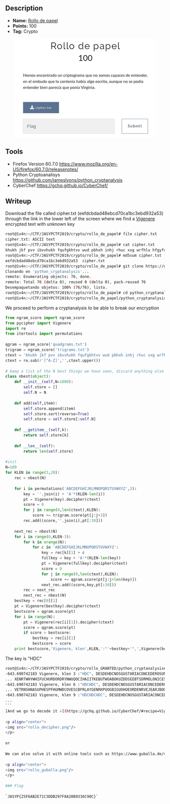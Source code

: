 ## Description
* **Name:** [Rollo de papel](https://ctf.interferencias.tech/challenges#Rollo%20de%20papel)
* **Points:** 100
* **Tag:** Crypto

<p align="center">
<img src="rollo_de_papel.png"/>
</p>

## Tools
* Firefox Version 60.7.0 https://www.mozilla.org/en-US/firefox/60.7.0/releasenotes/
* Python Cryptoanalisys https://github.com/jameslyons/python_cryptanalysis
* CyberChef https://gchq.github.io/CyberChef/

## Writeup
Download the file called cipher.txt (eefdcbdad48ebcd70ca1bc3ebd932a53) through the link in the lower left of the screen where we find a [Vigenere](http://rumkin.com/tools/cipher/vigenere.php) encrypted text with unknown key
```bash
root@1v4n:~/CTF/JASYPCTF2019/crypto/rollo_de_papel# file cipher.txt
cipher.txt: ASCII text
root@1v4n:~/CTF/JASYPCTF2019/crypto/rollo_de_papel# cat cipher.txt
khukh jkf pvv ibvvhukh fqufgkhtvv wud pbhxh inhj rhuc xxg wrfhlu hfgyfcyru bq rvtwpwq tdu h oqz stppgyru wxgzwqz gg lvvl fvm. mczbr{25m6dd2l71f3fke297h8h20e9336e90j}
root@1v4n:~/CTF/JASYPCTF2019/crypto/rollo_de_papel# md5sum cipher.txt
eefdcbdad48ebcd70ca1bc3ebd932a53  cipher.txt
root@1v4n:~/CTF/JASYPCTF2019/crypto/rollo_de_papel# git clone https://github.com/jameslyons/python_cryptanalysis.git
Clonando en 'python_cryptanalysis'...
remote: Enumerating objects: 76, done.
remote: Total 76 (delta 0), reused 0 (delta 0), pack-reused 76
Desempaquetando objetos: 100% (76/76), listo.
root@1v4n:~/CTF/JASYPCTF2019/crypto/rollo_de_papel# cd python_cryptanalysis/
root@1v4n:~/CTF/JASYPCTF2019/crypto/rollo_de_papel/python_cryptanalysis# nano break_vigenere.py
```
We proceed to perform a cryptanalysis to be able to break our encryption
```python
from ngram_score import ngram_score
from pycipher import Vigenere
import re
from itertools import permutations

qgram = ngram_score('quadgrams.txt')
trigram = ngram_score('trigrams.txt')
ctext = 'khukh jkf pvv ibvvhukh fqufgkhtvv wud pbhxh inhj rhuc xxg wrfhlu hfgyfcyru bq rvtwpwq tdu h oqz stppgyru wxgzwqz gg lvvl fvm. mczbr{25m6dd2l71f3fke297h8h20e9336e90j}'
ctext = re.sub(r'[^A-Z]','',ctext.upper())

# keep a list of the N best things we have seen, discard anything else
class nbest(object):
    def __init__(self,N=1000):
        self.store = []
        self.N = N

    def add(self,item):
        self.store.append(item)
        self.store.sort(reverse=True)
        self.store = self.store[:self.N]

    def __getitem__(self,k):
        return self.store[k]

    def __len__(self):
        return len(self.store)

#init
N=100
for KLEN in range(3,20):
    rec = nbest(N)

    for i in permutations('ABCDEFGHIJKLMNOPQRSTUVWXYZ',3):
        key = ''.join(i) + 'A'*(KLEN-len(i))
        pt = Vigenere(key).decipher(ctext)
        score = 0
        for j in range(0,len(ctext),KLEN):
            score += trigram.score(pt[j:j+3])
        rec.add((score,''.join(i),pt[:30]))

    next_rec = nbest(N)
    for i in range(0,KLEN-3):
        for k in xrange(N):
            for c in 'ABCDEFGHIJKLMNOPQRSTUVWXYZ':
                key = rec[k][1] + c
                fullkey = key + 'A'*(KLEN-len(key))
                pt = Vigenere(fullkey).decipher(ctext)
                score = 0
                for j in range(0,len(ctext),KLEN):
                    score += qgram.score(pt[j:j+len(key)])
                next_rec.add((score,key,pt[:30]))
        rec = next_rec
        next_rec = nbest(N)
    bestkey = rec[0][1]
    pt = Vigenere(bestkey).decipher(ctext)
    bestscore = qgram.score(pt)
    for i in range(N):
        pt = Vigenere(rec[i][1]).decipher(ctext)
        score = qgram.score(pt)
        if score > bestscore:
            bestkey = rec[i][1]
            bestscore = score       
    print bestscore,'Vigenere, klen',KLEN,':"'+bestkey+'",',Vigenere(bestkey).decipher(ctext)
```
The key is "HDC"
````bash
root@1v4n:~/CTF/JASYPCTF2019/crypto/rollo_GRANTED/python_cryptanalysis# python break_vigenere.py
-643.690742183 Vigenere, klen 3 :"HDC", DESDEHDCNOSGUSTARIACONCEDEROSUNANUEVAFLAGPARAQUEPODAISACERCAROSUNPOQUITOMASALOSPRIMEROSPUESTOSDEESTECTFJASYPFABECDDBFABCC
... XENRTWHYWHIFUCHURDORDRYNWUQOCIHAIITKEBUTWOABOKUZDDSEEBTSDRMOLONICESMDBJNMKGULJGEGMINKERPESMTJGSTIOCXSSFTOMYKTPQIYMWREALQW
-643.690742183 Vigenere, klen 6 :"HDCHDC", DESDEHDCNOSGUSTARIACONCEDEROSUNANUEVAFLAGPARAQUEPODAISACERCAROSUNPOQUITOMASALOSPRIMEROSPUESTOSDEESTECTFJASYPFABECDDBFABCC
... VETRNSHNASUPHESPFHGMWDCOVESCBFRLAYGENRKPUOGBIGUOHOEORDENRVEJEARJBOUACYTYEATOUZWAEMONEAREIDYDWIDOWSUSLEJUNWAYSMATQCJLNQBMU
-643.690742183 Vigenere, klen 9 :"HDCHDCHDC", DESDEHDCNOSGUSTARIACONCEDEROSUNANUEVAFLAGPARAQUEPODAISACERCAROSUNPOQUITOMASALOSPRIMEROSPUESTOSDEESTECTFJASYPFABECDDBFABCC
...
```
[And we go to decode it >](https://gchq.github.io/CyberChef/#recipe=Vigen%C3%A8re_Decode('hdc')&input=a2h1a2ggamtmIHB2diBpYnZ2aHVraCBmcXVmZ2todHZ2IHd1ZCBwYmh4aCBpbmhqIHJodWMgeHhnIHdyZmhsdSBoZmd5ZmN5cnUgYnEgcnZ0d3B3cSB0ZHUgaCBvcXogc3RwcGd5cnUgd3hnendxeiBnZyBsdnZsIGZ2bS4gbWN6YnJ7MjVtNmRkMmw3MWYzZmtlMjk3aDhoMjBlOTMzNmU5MGp9)

<p align="center">
<img src="rollo_decipher.png"/>
</p>

or

We can also solve it with online tools such as https://www.guballa.de/vigenere-solver or https://www.boxentriq.com/code-breaking/vigenere-cipher#tool

<p align="center">
<img src="rollo_guballa.png"/>
</p>

### Flag

`JASYP{25F6AB2E71C3DDB297F8A20B9336C90C}`
